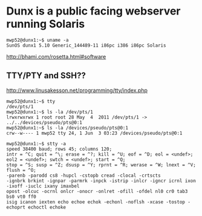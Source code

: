 # Dunx is a public facing webserver running Solaris

```console
mwp52@dunx1:~$ uname -a
SunOS dunx1 5.10 Generic_144489-11 i86pc i386 i86pc Solaris
```

http://bhami.com/rosetta.html#software

## TTY/PTY and SSH??

http://www.linusakesson.net/programming/tty/index.php

```console
mwp52@dunx1:~$ tty
/dev/pts/1
mwp52@dunx1:~$ ls -la /dev/pts/1
lrwxrwxrwx 1 root root 28 May  4  2011 /dev/pts/1 -> ../../devices/pseudo/pts@0:1
mwp52@dunx1:~$ ls -la /devices/pseudo/pts@0:1
crw--w---- 1 mwp52 tty 24, 1 Jun  3 03:23 /devices/pseudo/pts@0:1
```

```console
mwp52@dunx1:~$ stty -a
speed 38400 baud; rows 45; columns 120;
intr = ^C; quit = ^\; erase = ^?; kill = ^U; eof = ^D; eol = <undef>; eol2 = <undef>; swtch = <undef>; start = ^Q;
stop = ^S; susp = ^Z; dsusp = ^Y; rprnt = ^R; werase = ^W; lnext = ^V; flush = ^O;
-parenb -parodd cs8 -hupcl -cstopb cread -clocal -crtscts
-ignbrk brkint -ignpar -parmrk -inpck -istrip -inlcr -igncr icrnl ixon -ixoff -iuclc ixany imaxbel
opost -olcuc -ocrnl onlcr -onocr -onlret -ofill -ofdel nl0 cr0 tab3 bs0 vt0 ff0
isig icanon iexten echo echoe echok -echonl -noflsh -xcase -tostop -echoprt echoctl echoke
```


